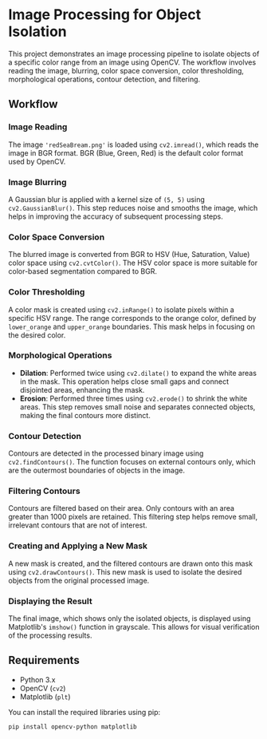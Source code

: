 # Image Processing for Object Isolation

This project demonstrates an image processing pipeline to isolate objects of a specific color range from an image using OpenCV. The workflow involves reading the image, blurring, color space conversion, color thresholding, morphological operations, contour detection, and filtering.

## Workflow

### Image Reading
The image `'redSeaBream.png'` is loaded using `cv2.imread()`, which reads the image in BGR format. BGR (Blue, Green, Red) is the default color format used by OpenCV.

### Image Blurring
A Gaussian blur is applied with a kernel size of `(5, 5)` using `cv2.GaussianBlur()`. This step reduces noise and smooths the image, which helps in improving the accuracy of subsequent processing steps.

### Color Space Conversion
The blurred image is converted from BGR to HSV (Hue, Saturation, Value) color space using `cv2.cvtColor()`. The HSV color space is more suitable for color-based segmentation compared to BGR.

### Color Thresholding
A color mask is created using `cv2.inRange()` to isolate pixels within a specific HSV range. The range corresponds to the orange color, defined by `lower_orange` and `upper_orange` boundaries. This mask helps in focusing on the desired color.

### Morphological Operations
- **Dilation**: Performed twice using `cv2.dilate()` to expand the white areas in the mask. This operation helps close small gaps and connect disjointed areas, enhancing the mask.
- **Erosion**: Performed three times using `cv2.erode()` to shrink the white areas. This step removes small noise and separates connected objects, making the final contours more distinct.

### Contour Detection
Contours are detected in the processed binary image using `cv2.findContours()`. The function focuses on external contours only, which are the outermost boundaries of objects in the image.

### Filtering Contours
Contours are filtered based on their area. Only contours with an area greater than 1000 pixels are retained. This filtering step helps remove small, irrelevant contours that are not of interest.

### Creating and Applying a New Mask
A new mask is created, and the filtered contours are drawn onto this mask using `cv2.drawContours()`. This new mask is used to isolate the desired objects from the original processed image.

### Displaying the Result
The final image, which shows only the isolated objects, is displayed using Matplotlib's `imshow()` function in grayscale. This allows for visual verification of the processing results.

## Requirements

- Python 3.x
- OpenCV (`cv2`)
- Matplotlib (`plt`)

You can install the required libraries using pip:

```bash
pip install opencv-python matplotlib

